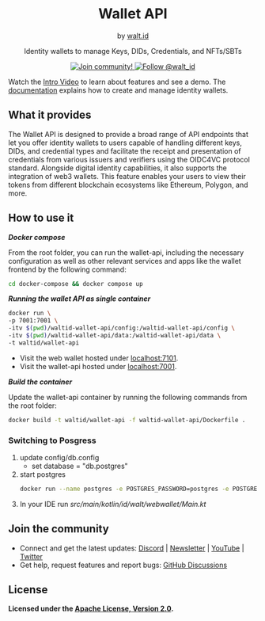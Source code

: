 <div align="center">
 <h1>Wallet API</h1>
 <span>by </span><a href="https://walt.id">walt.id</a>
 <p>Identity wallets to manage Keys, DIDs, Credentials, and NFTs/SBTs<p>

<a href="https://walt.id/community">
<img src="https://img.shields.io/badge/Join-The Community-blue.svg?style=flat" alt="Join community!" />
</a>
<a href="https://twitter.com/intent/follow?screen_name=walt_id">
<img src="https://img.shields.io/twitter/follow/walt_id.svg?label=Follow%20@walt_id" alt="Follow @walt_id" />
</a>


</div>

Watch the [Intro Video](https://www.youtube.com/watch?v=ILaSAxjoHbw&t=1s) to learn about features and see a demo. 
The [documentation](https://docs.oss.walt.id/wallet/api/getting-started) explains how to create and manage identity wallets.

## What it provides

The Wallet API is designed to provide a broad range of API endpoints that let you offer identity wallets to users capable of handling different keys, DIDs, and credential types and facilitate the receipt and presentation of credentials from various issuers and verifiers using the OIDC4VC protocol standard. Alongside digital identity capabilities, it also supports the integration of web3 wallets. This feature enables your users to view their tokens from different blockchain ecosystems like Ethereum, Polygon, and more.

## How to use it

***Docker compose***

From the root folder, you can run the wallet-api, including the necessary configuration as well as other relevant services and apps like the wallet frontend by the following command:

```bash
cd docker-compose && docker compose up
```

***Running the wallet API as single container***

```bash
docker run \
-p 7001:7001 \
-itv $(pwd)/waltid-wallet-api/config:/waltid-wallet-api/config \
-itv $(pwd)/waltid-wallet-api/data:/waltid-wallet-api/data \
-t waltid/wallet-api
```


- Visit the web wallet hosted under [localhost:7101](http://localhost:7101).
- Visit the wallet-api hosted under [localhost:7001](http://localhost:7001).

***Build the container***

Update the wallet-api container by running the following commands from the root folder: 
```bash
docker build -t waltid/wallet-api -f waltid-wallet-api/Dockerfile .
```

### Switching to Posgress

1. update config/db.config
   - set database = "db.postgres"
2. start postgres
   ```bash
   docker run --name postgres -e POSTGRES_PASSWORD=postgres -e POSTGRES_USER=postgres -p 5432:5432 -d postgres
   ```
3. In your IDE run _src/main/kotlin/id/walt/webwallet/Main.kt_ 


## Join the community

* Connect and get the latest updates: <a href="https://discord.gg/AW8AgqJthZ">Discord</a> | <a href="https://walt.id/newsletter">Newsletter</a> | <a href="https://www.youtube.com/channel/UCXfOzrv3PIvmur_CmwwmdLA">YouTube</a> | <a href="https://mobile.twitter.com/walt_id" target="_blank">Twitter</a>
* Get help, request features and report bugs: <a href="https://github.com/walt-id/.github/discussions" target="_blank">GitHub Discussions</a>

## License

**Licensed under the [Apache License, Version 2.0](https://github.com/walt-id/waltid-ssikit/blob/master/LICENSE).**
